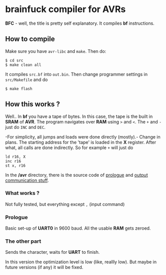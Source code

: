 

brainfuck compiler for AVRs
===========================

**BFC** - well, the title is pretty self explanatory. It compiles **bf** instructions.

## How to compile ##

Make sure you have `avr-libc` and `make`.
Then do:

    $ cd src
    $ make clean all
    
It compiles `src.bf` into `out.bin`. Then change programmer settings in `src/Makefile` and do

    $ make flash

## How this works ? ##

Well.. In **bf** you have a tape of bytes. In this case, the tape is the built in **SRAM** of **AVR**.
The program navigates over **RAM** using `>` and `<`.
The `+` and `-` just do `INC` and `DEC`.

-For simplicity, all jumps and loads were done directly (mostly).-
Change in plans. The starting address for the 'tape' is loaded in the **X** register. After what, all calls are done indirectly. So for example `+` will just do

	ld r16, X
	inc r16
	st x, r16

In the **/avr** directory, there is the source code of [prologue](https://github.com/geohhot/brainfkAVR/blob/master/src/avr/crt0_for_bfc.S) and [output communication stuff](https://github.com/geohhot/brainfkAVR/blob/master/src/avr/crt_for_bfc.S).

### What works ? ###

Not fully tested, but everything except `,` (input command)

### Prologue ###
Basic set-up of **UART0** in 9600 baud.
All the usable **RAM** gets zeroed.

### The other part ###
Sends the character, waits for **UART** to finish.


In this version the optimization level is low (like, reallly low). But maybe in future versions (if any) it will be fixed.
